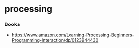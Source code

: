 # processing

### Books

- https://www.amazon.com/Learning-Processing-Beginners-Programming-Interaction/dp/0123944430
